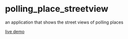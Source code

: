 # polling_place_streetview
an application that shows the street views of polling places


[live demo](https://zach-attach.github.io/polling_place_streetview/)
